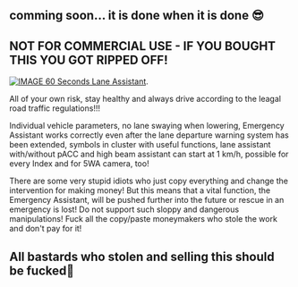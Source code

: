 ## comming soon... it is done when it is done 😎

## NOT FOR COMMERCIAL USE - IF YOU BOUGHT THIS YOU GOT RIPPED OFF!

[![IMAGE 60 Seconds Lane Assistant](https://img.youtube.com/vi/uVkSvMMs0VE/0.jpg)](https://youtube.com/shorts/uVkSvMMs0VE).

All of your own risk, stay healthy and always drive according to the leagal road traffic regulations!!!

Individual vehicle parameters, no lane swaying when lowering, Emergency Assistant works correctly even after the lane departure warning system has been extended, symbols in cluster with useful functions, lane assistant with/without pACC and high beam assistant can start at 1 km/h, possible for every Index and for 5WA camera, too!

There are some very stupid idiots who just copy everything and change the intervention for making money! But this means that a vital function, the Emergency Assistant, will be pushed further into the future or rescue in an emergency is lost! Do not support such sloppy and dangerous manipulations! Fuck all the copy/paste moneymakers who stole the work and don't pay for it!

## All bastards who stolen and selling this should be fucked🖕
